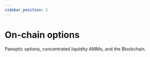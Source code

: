 ```yaml
---
sidebar_position: 2
---
```


# On-chain options
Panoptic options, concentrated liquidity AMMs, and the Blockchain.

